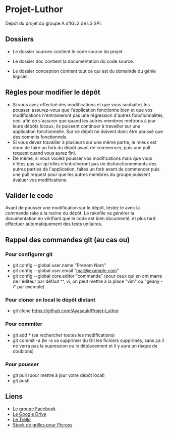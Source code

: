 # Projet-Luthor

Dépôt du projet du groupe A d'IGL2 de L3 SPI.

## Dossiers

- Le dossier sources contient le code source du projet.

- Le dossier doc contient la documentation du code source.

- Le dossier conception contient tout ce qui est du domainde du génie logiciel.

## Règles pour modifier le dépôt

- Si vous avez effectué des modifications et que vous souhaitez les pousser, assurez-vous que l'application fonctionne bien et que vos modifications n'entraineront pas une régression d'autres fonctionnalités, ceci afin de s'assurer que quand les autres membres mettrons à jour leurs dépôts locaux, ils puissent continuer à travailler sur une application fonctionnelle.
Sur ce dépôt ne doivent donc être poussé que des commits fonctionnels.
- Si vous devez travailler à plusieurs sur une même partie, le mieux est donc de faire un fork du dépôt avant de commencer, puis une pull request quand vous aurez fini.
- De même, si vous voulez pousser vos modifications mais que vous n'êtes pas sur qu'elles n'entraîneront pas de disfonctionnements des autres parties de l'application, faîtes un fork avant de commencer puis une pull request pour que les autres membres du groupe puissent évaluer vos modifications.

## Valider le code
Avant de pousser une modification sur le dépôt, testez le avec la commande rake à la racine du dépôt.
Le rakefile va générer la documentation en vérifiant que le code est bien documenté, et plus tard effectuer automatiquement des tests unitaires.

## Rappel des commandes git (au cas ou)

### Pour configurer git
- git config --global user.name "Prenom Nom"
- git config --global user.email "mail@example.com"
- git config --global core.editor "commande" (pour ceux qui en ont marre de l'éditeur par défaut ^^, vi, on peut mettre à la place "vim" ou "geany -i" par exemple)

### Pour cloner en local le dépôt distant
- git clone https://github.com/Ayasouk/Projet-Luthor

### Pour commiter
- git add * (va rechercher toutes les modifications)
- git commit -a (le -a va supprimer du Git les fichiers supprimés, sans ça il ne verra pas la supression ou le déplacement et il y aura un risque de doublons)

### Pour pousser
- git pull (pour mettre à jour votre dépôt local)
- git push

## Liens
- [Le groupe Facebook](https://www.facebook.com/groups/1502097356762650/)
- [Le Google Drive](https://drive.google.com/drive/folders/0B-TbdcUPBFu7cTNxM1pMaTl4elU)
- [Le Trello](https://trello.com/luthorteam)
- [Stock de grilles pour Picross](http://apps.keeky.net/pokemon/picross/)
